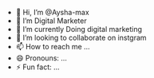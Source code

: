 - 👋 Hi, I’m @Aysha-max
- 👀 I’m Digital Marketer
- 🌱 I’m currently Doing digital marketing
- 💞️ I’m looking to collaborate on instgram
- 📫 How to reach me ...
- 😄 Pronouns: ...
- ⚡ Fun fact: ...

<!---
Aysha-max/Aysha-max is a ✨ special ✨ repository because its `README.md` (this file) appears on your GitHub profile.
You can click the Preview link to take a look at your changes.
--->
